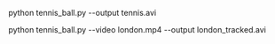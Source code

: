 

python tennis_ball.py --output tennis.avi


python tennis_ball.py --video london.mp4 --output london_tracked.avi  